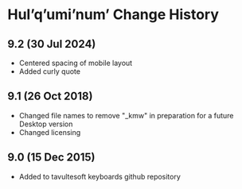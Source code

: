 Hul’q’umi’num’ Change History
============================
9.2 (30 Jul 2024)
-----------------
* Centered spacing of mobile layout
* Added curly quote

9.1 (26 Oct 2018)
-----------------
* Changed file names to remove "_kmw" in preparation for a future Desktop version
* Changed licensing

9.0 (15 Dec 2015)
-----------------

* Added to tavultesoft keyboards github repository
